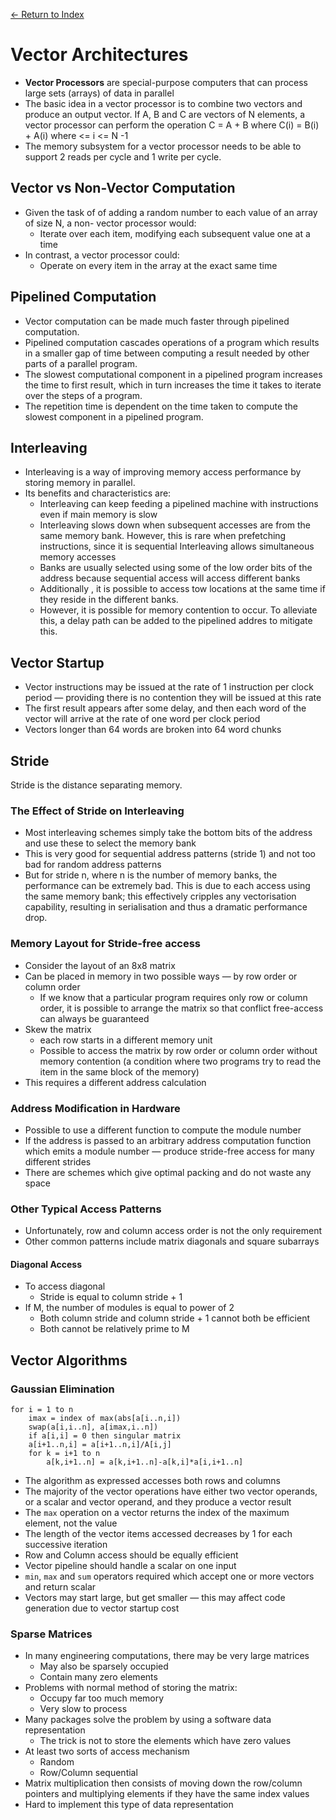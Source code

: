 [← Return to Index](https://github.com/cjmlgrto/fit3143-notes/)

# Vector Architectures
* **Vector Processors** are special-purpose computers that can process large sets (arrays) of data in parallel
* The basic idea in a vector processor is to combine two vectors and produce an output vector. If A, B and C are vectors of N elements, a vector processor can perform the operation C = A + B where C(i) = B(i) + A(i) where <= i <= N -1
* The memory subsystem for a vector processor needs to be able to support 2 reads per cycle and 1 write per cycle.

## Vector vs Non-Vector Computation
* Given the task of of adding a random number to each value of an array of size N, a non- vector processor would:
	* Iterate over each item, modifying each subsequent value one at a time
* In contrast, a vector processor could:
	* Operate on every item in the array at the exact same time

## Pipelined Computation
* Vector computation can be made much faster through pipelined computation. 
* Pipelined computation cascades operations of a program which results in a smaller gap of time between computing a result needed by other parts of a parallel program.
* The slowest computational component in a pipelined program increases the time to first result, which in turn increases the time it takes to iterate over the steps of a program.
* The repetition time is dependent on the time taken to compute the slowest component in a pipelined program.

## Interleaving
* Interleaving is a way of improving memory access performance by storing memory in parallel.
* Its benefits and characteristics are:
	* Interleaving can keep feeding a pipelined machine with instructions even if main memory is slow
	* Interleaving slows down when subsequent accesses are from the same memory bank. However, this is rare when prefetching instructions, since it is sequential Interleaving allows simultaneous memory accesses
	* Banks are usually selected using some of the low order bits of the address because sequential access will access different banks
	* Additionally , it is possible to access tow locations at the same time if they reside in the different banks.
	* However, it is possible for memory contention to occur. To alleviate this, a delay path can be added to the pipelined addres to mitigate this.

## Vector Startup
* Vector instructions may be issued at the rate of 1 instruction per clock period — providing there is no contention they will be issued at this rate
* The first result appears after some delay, and then each word of the vector will arrive at the rate of one word per clock period
* Vectors longer than 64 words are broken into 64 word chunks

## Stride 
Stride is the distance separating memory.
### The Effect of Stride on Interleaving
* Most interleaving schemes simply take the bottom bits of the address and use these to select the memory bank
* This is very good for sequential address patterns (stride 1) and not too bad for random address patterns
* But for stride n, where n is the number of memory banks, the performance can be extremely bad. This is due to each access using the same memory bank; this effectively cripples any vectorisation capability, resulting in serialisation and thus a dramatic performance drop.

### Memory Layout for Stride-free access
* Consider the layout of an 8x8 matrix
* Can be placed in memory in two possible ways — by row order or column order
	* If we know that a particular program requires only row or column order, it is possible to arrange the matrix so that conflict free-access can always be guaranteed
* Skew the matrix
	* each row starts in a different memory unit
	* Possible to access the matrix by row order or column order without memory contention (a condition where two programs try to read the item in the same block of the memory)
* This requires a different address calculation

### Address Modification in Hardware
* Possible to use a different function to compute the module number
* If the address is passed to an arbitrary address computation function which emits a module number — produce stride-free access for many different strides
* There are schemes which give optimal packing and do not waste any space

### Other Typical Access Patterns
* Unfortunately, row and column access order is not the only requirement
* Other common patterns include matrix diagonals and square subarrays

#### Diagonal Access
* To access diagonal
	* Stride is equal to column stride + 1
* If M, the number of modules is equal to power of 2
	* Both column stride and column stride + 1 cannot both be efficient
	* Both cannot be relatively prime to M

## Vector Algorithms
### Gaussian Elimination
```
for i = 1 to n
	imax = index of max(abs[a[i..n,i])
	swap(a[i,i..n], a[imax,i..n])
	if a[i,i] = 0 then singular matrix
	a[i+1..n,i] = a[i+1..n,i]/A[i,j]
	for k = i+1 to n
		a[k,i+1..n] = a[k,i+1..n]-a[k,i]*a[i,i+1..n]
```

* The algorithm as expressed accesses both rows and columns
* The majority of the vector operations have either two vector operands, or a scalar and vector operand, and they produce a vector result
* The `max` operation on a vector returns the index of the maximum element, not the value
* The length of the vector items accessed decreases by 1 for each successive iteration
* Row and Column access should be equally efficient
* Vector pipeline should handle a scalar on one input
* `min`, `max` and `sum` operators required which accept one or more vectors and return scalar
* Vectors may start large, but get smaller — this may affect code generation due to vector startup cost

### Sparse Matrices
* In many engineering computations, there may be very large matrices
	* May also be sparsely occupied
	* Contain many zero elements
* Problems with normal method of storing the matrix:
	* Occupy far too much memory
	* Very slow to process
* Many packages solve the problem by using a software data representation
	* The trick is not to store the elements which have zero values
* At least two sorts of access mechanism
	* Random
	* Row/Column sequential
* Matrix multiplication then consists of moving down the row/column pointers and multiplying elements if they have the same index values
* Hard to implement this type of data representation
